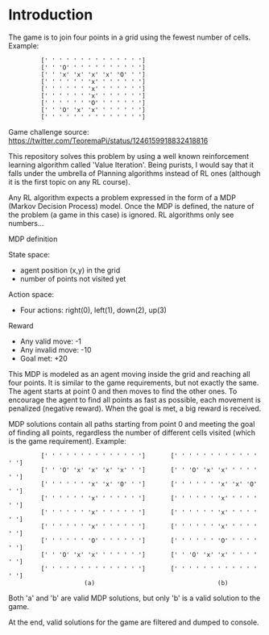 # Introduction

The game is to join four points in a grid using the fewest number of cells. Example:

             [' ' ' ' ' ' ' ' ' ' ' ' ' ']
             [' ' 'O' ' ' ' ' ' ' ' ' ' ']
             [' ' 'x' 'x' 'x' 'x' 'O' ' ']
             [' ' ' ' ' ' 'x' ' ' ' ' ' ']
             [' ' ' ' ' ' 'x' ' ' ' ' ' ']
             [' ' ' ' ' ' 'x' ' ' ' ' ' ']
             [' ' ' ' ' ' 'O' ' ' ' ' ' ']
             [' ' 'O' 'x' 'x' ' ' ' ' ' ']
             [' ' ' ' ' ' ' ' ' ' ' ' ' ']

Game challenge source: https://twitter.com/TeoremaPi/status/1246159918832418816

This repository solves this problem by using a well known reinforcement learning algorithm
called 'Value Iteration'. Being purists, I would say that it falls under the umbrella of 
Planning algorithms instead of RL ones (although it is the first topic on any RL course).

Any RL algorithm expects a problem expressed in the form of a MDP (Markov Decision Process)
model. Once the MDP is defined, the nature of the problem (a game in this case) is ignored.
RL algorithms only see numbers...

MDP definition

State space:
- agent position (x,y) in the grid
- number of points not visited yet

Action space:
- Four actions: right(0), left(1), down(2), up(3)

Reward
- Any valid move: -1
- Any invalid move: -10
- Goal met: +20

This MDP is modeled as an agent moving inside the grid and reaching all four points. It is 
similar to the game requirements, but not exactly the same.
The agent starts at point 0 and then moves to find the other ones. To encourage the agent 
to find all points as fast as possible, each movement is penalized (negative reward). When 
the goal is met, a big reward is received.

MDP solutions contain all paths starting from point 0 and meeting the goal of finding all 
points, regardless the number of different cells visited (which is the game requirement).
Example:

             [' ' ' ' ' ' ' ' ' ' ' ' ' ']       [' ' ' ' ' ' ' ' ' ' ' ' ' ']
             [' ' 'O' 'x' 'x' 'x' 'x' ' ']       [' ' 'O' 'x' 'x' ' ' ' ' ' ']
             [' ' ' ' ' ' 'x' 'x' 'O' ' ']       [' ' ' ' ' ' 'x' 'x' 'O' ' ']
             [' ' ' ' ' ' 'x' ' ' ' ' ' ']       [' ' ' ' ' ' 'x' ' ' ' ' ' ']
             [' ' ' ' ' ' 'x' ' ' ' ' ' ']       [' ' ' ' ' ' 'x' ' ' ' ' ' ']
             [' ' ' ' ' ' 'x' ' ' ' ' ' ']       [' ' ' ' ' ' 'x' ' ' ' ' ' ']
             [' ' ' ' ' ' 'O' ' ' ' ' ' ']       [' ' ' ' ' ' 'O' ' ' ' ' ' ']
             [' ' 'O' 'x' 'x' ' ' ' ' ' ']       [' ' 'O' 'x' 'x' ' ' ' ' ' ']
             [' ' ' ' ' ' ' ' ' ' ' ' ' ']       [' ' ' ' ' ' ' ' ' ' ' ' ' ']
                         (a)                                  (b)

Both 'a' and 'b' are valid MDP solutions, but only 'b' is a valid solution to the game.

At the end, valid solutions for the game are filtered and dumped to console.
